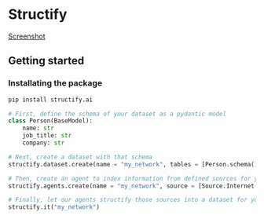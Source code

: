 # Structify
[Screenshot](assets/logo.png)

## Getting started

### Installating the package

```bash
pip install structify.ai
```

```python
# First, define the schema of your dataset as a pydantic model
class Person(BaseModel):
    name: str
    job_title: str
    company: str

# Next, create a dataset with that schema
structify.dataset.create(name = "my_network", tables = [Person.schema()])

# Then, create an agent to index information from defined sources for your dataset
structify.agents.create(name = "my_network", source = [Source.Internet(websites = ["linkedin.com"]), Source.Document(path = "contact_cards/*")])

# Finally, let our agents structify those sources into a dataset for you
structify.it("my_network")
```